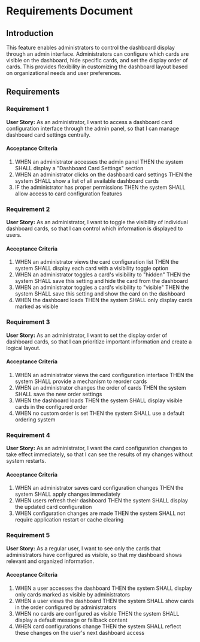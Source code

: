 # Requirements Document

## Introduction

This feature enables administrators to control the dashboard display through an admin interface. Administrators can configure which cards are visible on the dashboard, hide specific cards, and set the display order of cards. This provides flexibility in customizing the dashboard layout based on organizational needs and user preferences.

## Requirements

### Requirement 1

**User Story:** As an administrator, I want to access a dashboard card configuration interface through the admin panel, so that I can manage dashboard card settings centrally.

#### Acceptance Criteria

1. WHEN an administrator accesses the admin panel THEN the system SHALL display a "Dashboard Card Settings" section
2. WHEN an administrator clicks on the dashboard card settings THEN the system SHALL show a list of all available dashboard cards
3. IF the administrator has proper permissions THEN the system SHALL allow access to card configuration features

### Requirement 2

**User Story:** As an administrator, I want to toggle the visibility of individual dashboard cards, so that I can control which information is displayed to users.

#### Acceptance Criteria

1. WHEN an administrator views the card configuration list THEN the system SHALL display each card with a visibility toggle option
2. WHEN an administrator toggles a card's visibility to "hidden" THEN the system SHALL save this setting and hide the card from the dashboard
3. WHEN an administrator toggles a card's visibility to "visible" THEN the system SHALL save this setting and show the card on the dashboard
4. WHEN the dashboard loads THEN the system SHALL only display cards marked as visible

### Requirement 3

**User Story:** As an administrator, I want to set the display order of dashboard cards, so that I can prioritize important information and create a logical layout.

#### Acceptance Criteria

1. WHEN an administrator views the card configuration interface THEN the system SHALL provide a mechanism to reorder cards
2. WHEN an administrator changes the order of cards THEN the system SHALL save the new order settings
3. WHEN the dashboard loads THEN the system SHALL display visible cards in the configured order
4. WHEN no custom order is set THEN the system SHALL use a default ordering system

### Requirement 4

**User Story:** As an administrator, I want the card configuration changes to take effect immediately, so that I can see the results of my changes without system restarts.

#### Acceptance Criteria

1. WHEN an administrator saves card configuration changes THEN the system SHALL apply changes immediately
2. WHEN users refresh their dashboard THEN the system SHALL display the updated card configuration
3. WHEN configuration changes are made THEN the system SHALL not require application restart or cache clearing

### Requirement 5

**User Story:** As a regular user, I want to see only the cards that administrators have configured as visible, so that my dashboard shows relevant and organized information.

#### Acceptance Criteria

1. WHEN a user accesses the dashboard THEN the system SHALL display only cards marked as visible by administrators
2. WHEN a user views the dashboard THEN the system SHALL show cards in the order configured by administrators
3. WHEN no cards are configured as visible THEN the system SHALL display a default message or fallback content
4. WHEN card configurations change THEN the system SHALL reflect these changes on the user's next dashboard access